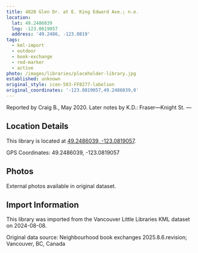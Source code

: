 ```yaml
---
title: 4020 Glen Dr. at E. King Edward Ave.; n.e.
location:
  lat: 49.2486039
  lng: -123.0819057
  address: '49.2486, -123.0819'
tags:
  - kml-import
  - outdoor
  - book-exchange
  - red-marker
  - active
photo: /images/libraries/placeholder-library.jpg
established: unknown
original_style: icon-503-FF8277-labelson
original_coordinates: '-123.0819057,49.2486039,0'
---
```

Reported by Craig B., May 2020.
Later notes by K.D.: Fraser—Knight St.
—

## Location Details

This library is located at [49.2486039, -123.0819057](https://www.google.com/maps?q=49.2486039,-123.0819057).

GPS Coordinates: 49.2486039, -123.0819057

## Photos

External photos available in original dataset.

## Import Information

This library was imported from the Vancouver Little Libraries KML dataset on 2024-08-08.

Original data source: Neighbourhood book exchanges 2025.8.6.revision; Vancouver, BC, Canada
